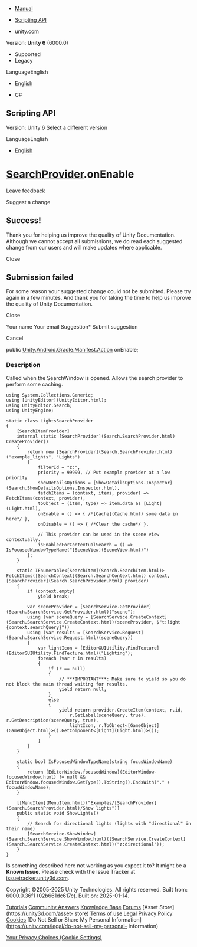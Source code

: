[ ]()

  * [Manual](../Manual/index.html)
  * [Scripting API](../ScriptReference/index.html)

  * [unity.com](https://unity.com/)

Version: **Unity 6** (6000.0)

  * Supported
  * Legacy

LanguageEnglish

  * [English]()

  * C#

[ ](https://docs.unity3d.com)

## Scripting API

Version: Unity 6 Select a different version

LanguageEnglish

  * [English]()

#  [SearchProvider](Search.SearchProvider.html).onEnable

Leave feedback

Suggest a change

## Success!

Thank you for helping us improve the quality of Unity Documentation. Although
we cannot accept all submissions, we do read each suggested change from our
users and will make updates where applicable.

Close

## Submission failed

For some reason your suggested change could not be submitted. Please <a>try
again</a> in a few minutes. And thank you for taking the time to help us
improve the quality of Unity Documentation.

Close

Your name Your email Suggestion* Submit suggestion

Cancel

[ ]()

public
[Unity.Android.Gradle.Manifest.Action](Unity.Android.Gradle.Manifest.Action.html)
onEnable;

### Description

Called when the SearchWindow is opened. Allows the search provider to perform
some caching.

    
    
    using System.Collections.Generic;
    using [UnityEditor](UnityEditor.html);
    using UnityEditor.Search;
    using UnityEngine;
    
    static class LightsSearchProvider
    {
        [SearchItemProvider]
        internal static [SearchProvider](Search.SearchProvider.html) CreateProvider()
        {
            return new [SearchProvider](Search.SearchProvider.html)("example_lights", "Lights")
            {
                filterId = "z:",
                priority = 99999, // Put example provider at a low priority
                showDetailsOptions = [ShowDetailsOptions.Inspector](Search.ShowDetailsOptions.Inspector.html),
                fetchItems = (context, items, provider) => FetchItems(context, provider),
                toObject = (item, type) => item.data as [Light](Light.html),
                onEnable = () => { /*[Cache](Cache.html) some data in here*/ },
                onDisable = () => { /*Clear the cache*/ },
    
                // This provider can be used in the scene view contextually.
                isEnabledForContextualSearch = () => IsFocusedWindowTypeName("[SceneView](SceneView.html)")
            };
        }
    
        static IEnumerable<[SearchItem](Search.SearchItem.html)> FetchItems([SearchContext](Search.SearchContext.html) context, [SearchProvider](Search.SearchProvider.html) provider)
        {
            if (context.empty)
                yield break;
    
            var sceneProvider = [SearchService.GetProvider](Search.SearchService.GetProvider.html)("scene");
            using (var sceneQuery = [SearchService.CreateContext](Search.SearchService.CreateContext.html)(sceneProvider, $"t:light {context.searchQuery}"))
            using (var results = [SearchService.Request](Search.SearchService.Request.html)(sceneQuery))
            {
                var lightIcon = [EditorGUIUtility.FindTexture](EditorGUIUtility.FindTexture.html)("Lighting");
                foreach (var r in results)
                {
                    if (r == null)
                    {
                        // ***IMPORTANT***: Make sure to yield so you do not block the main thread waiting for results.
                        yield return null;
                    }
                    else
                    {
                        yield return provider.CreateItem(context, r.id,
                            r.GetLabel(sceneQuery, true), r.GetDescription(sceneQuery, true),
                            lightIcon, r.ToObject<[GameObject](GameObject.html)>().GetComponent<[Light](Light.html)>());
                    }
                }
            }
        }
    
        static bool IsFocusedWindowTypeName(string focusWindowName)
        {
            return [EditorWindow.focusedWindow](EditorWindow-focusedWindow.html) != null && EditorWindow.focusedWindow.GetType().ToString().EndsWith("." + focusWindowName);
        }
    
        [[MenuItem](MenuItem.html)("Examples/[SearchProvider](Search.SearchProvider.html)/Show lights")]
        public static void ShowLights()
        {
            // Search for directional lights (lights with "directional" in their name)
            [SearchService.ShowWindow](Search.SearchService.ShowWindow.html)([SearchService.CreateContext](Search.SearchService.CreateContext.html)("z:directional"));
        }
    }
    

Is something described here not working as you expect it to? It might be a
**Known Issue**. Please check with the Issue Tracker at
[issuetracker.unity3d.com](https://issuetracker.unity3d.com).

Copyright ©2005-2025 Unity Technologies. All rights reserved. Built from:
6000.0.36f1 (02b661dc617c). Built on: 2025-01-14.

[Tutorials](https://unity3d.com/learn) [Community
Answers](https://answers.unity3d.com) [Knowledge
Base](https://support.unity3d.com/hc/en-us)
[Forums](https://forum.unity3d.com) [Asset Store](https://unity3d.com/asset-
store) [Terms of use](https://docs.unity3d.com/Manual/TermsOfUse.html)
[Legal](https://unity.com/legal) [Privacy
Policy](https://unity.com/legal/privacy-policy)
[Cookies](https://unity.com/legal/cookie-policy) [Do Not Sell or Share My
Personal Information](https://unity.com/legal/do-not-sell-my-personal-
information)

[Your Privacy Choices (Cookie Settings)](javascript:void\(0\);)

